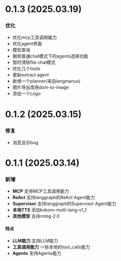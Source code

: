 # 0.1.3 (2025.03.19)
### 优化
- 优化mcp工具调用能力
- 优化agent界面
- 模型查询
- 删除普通chat模式下的agents选择功能
- 暂时清除file chat模式
- 优化几个tools
- 更新extract agent
- 新增一个planner(来自langmanus)
- 图片导出改用dom-to-image
- 添加一个Logo
  
# 0.1.2 (2025.03.15)
### 修复
- 消息显示bug
  
# 0.1.1 (2025.03.14)
### 新增
- **MCP** 支持MCP工具调用能力
- **ReAct** 支持langgraph的ReAct Agent能力
- **Supervisor** 支持langgraph的Supervisor Agent能力
- **本地TTS** 添加kokoro-multi-lang-v1_1
- **其他模型** 支持rmbg-2.0

#### 特点
- **LLM能力** 支持LLM能力
- **工具调用能力** 一些本地的tool_calls能力
- **Agents** 支持Agents能力


